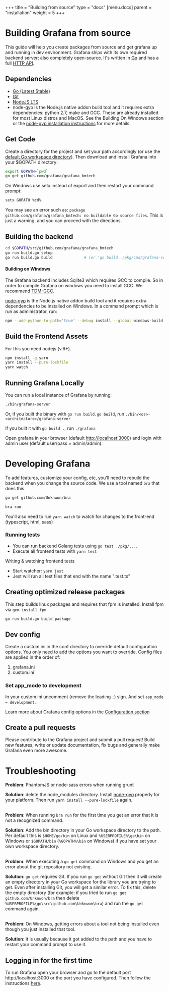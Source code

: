 +++
title = "Building from source"
type = "docs"
[menu.docs]
parent = "installation"
weight = 5
+++

# Building Grafana from source

This guide will help you create packages from source and get grafana up and running in
dev environment. Grafana ships with its own required backend server; also completely open-source. It's written in [Go](http://golang.org) and has a full [HTTP API](/v2.1/reference/http_api/).

## Dependencies

- [Go (Latest Stable)](https://golang.org/dl/)
- [Git](https://git-scm.com/downloads)
- [NodeJS LTS](https://nodejs.org/download/)
- node-gyp is the Node.js native addon build tool and it requires extra dependencies: python 2.7, make and GCC. These are already installed for most Linux distros and MacOS. See the Building On Windows section or the [node-gyp installation instructions](https://github.com/nodejs/node-gyp#installation) for more details.

## Get Code
Create a directory for the project and set your path accordingly (or use the [default Go workspace directory](https://golang.org/doc/code.html#GOPATH)). Then download and install Grafana into your $GOPATH directory:

```bash
export GOPATH=`pwd`
go get github.com/grafana/grafana_bmtech
```

On Windows use setx instead of export and then restart your command prompt:
```bash
setx GOPATH %cd%
```

You may see an error such as: `package github.com/grafana/grafana_bmtech: no buildable Go source files`. This is just a warning, and you can proceed with the directions.

## Building the backend
```bash
cd $GOPATH/src/github.com/grafana/grafana_bmtech
go run build.go setup
go run build.go build              # (or 'go build ./pkg/cmd/grafana-server')
```

#### Building on Windows

The Grafana backend includes Sqlite3 which requires GCC to compile. So in order to compile Grafana on windows you need to install GCC. We recommend [TDM-GCC](http://tdm-gcc.tdragon.net/download).

[node-gyp](https://github.com/nodejs/node-gyp#installation) is the Node.js native addon build tool and it requires extra dependencies to be installed on Windows. In a command prompt which is run as administrator, run:

```bash
npm --add-python-to-path='true' --debug install --global windows-build-tools
```

## Build the Frontend Assets

For this you need nodejs (v.6+).

```bash
npm install -g yarn
yarn install --pure-lockfile
yarn watch
```

## Running Grafana Locally
You can run a local instance of Grafana by running:

```bash
./bin/grafana-server
```
Or, if you built the binary with `go run build.go build`, run `./bin/<os>-<architecture>/grafana-server`

If you built it with `go build .`, run `./grafana`

Open grafana in your browser (default [http://localhost:3000](http://localhost:3000)) and login with admin user (default user/pass = admin/admin).

# Developing Grafana

To add features, customize your config, etc, you'll need to rebuild the backend when you change the source code. We use a tool named `bra` that
does this.

```bash
go get github.com/Unknwon/bra

bra run
```

You'll also need to run `yarn watch` to watch for changes to the front-end (typescript, html, sass)

### Running tests

- You can run backend Golang tests using `go test ./pkg/...`.
- Execute all frontend tests with `yarn test`

Writing & watching frontend tests

- Start watcher: `yarn jest`
- Jest will run all test files that end with the name ".test.ts"


## Creating optimized release packages

This step builds linux packages and requires that fpm is installed. Install fpm via `gem install fpm`.

```bash
go run build.go build package
```

## Dev config

Create a custom.ini in the conf directory to override default configuration options.
You only need to add the options you want to override. Config files are applied in the order of:

1. grafana.ini
2. custom.ini

### Set app_mode to development

In your custom.ini uncomment (remove the leading `;`) sign. And set `app_mode = development`.

Learn more about Grafana config options in the [Configuration section](/installation/configuration/)

## Create a pull requests
Please contribute to the Grafana project and submit a pull request! Build new features, write or update documentation, fix bugs and generally make Grafana even more awesome.

# Troubleshooting

**Problem**: PhantomJS or node-sass errors when running grunt

**Solution**: delete the node_modules directory. Install [node-gyp](https://github.com/nodejs/node-gyp#installation) properly for your platform. Then run `yarn install --pure-lockfile` again.
<br><br>

**Problem**: When running `bra run` for the first time you get an error that it is not a recognized command.

**Solution**: Add the bin directory in your Go workspace directory to the path. Per default this is `$HOME/go/bin` on Linux and `%USERPROFILE%\go\bin` on Windows or `$GOPATH/bin` (`%GOPATH%\bin` on Windows) if you have set your own workspace directory.
<br><br>

**Problem**: When executing a `go get` command on Windows and you get an error about the git repository not existing.

**Solution**: `go get` requires Git. If you run `go get` without Git then it will create an empty directory in your Go workspace for the library you are trying to get. Even after installing Git, you will get a similar error. To fix this, delete the empty directory (for example: if you tried to run `go get github.com/Unknwon/bra` then delete `%USERPROFILE%\go\src\github.com\Unknwon\bra`) and run the `go get` command again.
<br><br>

**Problem**: On Windows, getting errors about a tool not being installed even though you just installed that tool.

**Solution**: It is usually because it got added to the path and you have to restart your command prompt to use it.

## Logging in for the first time

To run Grafana open your browser and go to the default port http://localhost:3000 or the port you have configured.
Then follow the instructions [here](/guides/getting_started/).